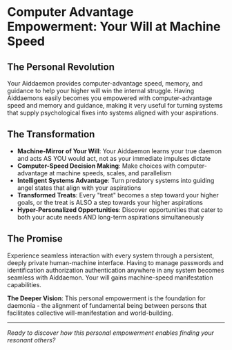 # Computer Advantage Empowerment: Your Will at Machine Speed

## The Personal Revolution
Your Aiddaemon provides computer-advantage speed, memory, and guidance to help your higher will win the internal struggle. Having Aiddaemons easily becomes you empowered with computer-advantage speed and memory and guidance, making it very useful for turning systems that supply psychological fixes into systems aligned with your aspirations.

## The Transformation
- **Machine-Mirror of Your Will**: Your Aiddaemon learns your true daemon and acts AS YOU would act, not as your immediate impulses dictate
- **Computer-Speed Decision Making**: Make choices with computer-advantage at machine speeds, scales, and parallelism
- **Intelligent Systems Advantage**: Turn predatory systems into guiding angel states that align with your aspirations
- **Transformed Treats**: Every "treat" becomes a step toward your higher goals, or the treat is ALSO a step towards your higher aspirations
- **Hyper-Personalized Opportunities**: Discover opportunities that cater to both your acute needs AND long-term aspirations simultaneously

## The Promise
Experience seamless interaction with every system through a persistent, deeply private human-machine interface. Having to manage passwords and identification authorization authentication anywhere in any system becomes seamless with Aiddaemon. Your will gains machine-speed manifestation capabilities.

**The Deeper Vision**: This personal empowerment is the foundation for daemonia - the alignment of fundamental being between persons that facilitates collective will-manifestation and world-building.

---

*Ready to discover how this personal empowerment enables finding your resonant others?*